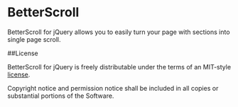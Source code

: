 # BetterScroll

BetterScroll for jQuery allows you to easily turn your page with sections into single page scroll.

##License

BetterScroll for jQuery is freely distributable under the 
terms of an MIT-style [license](https://github.com/devbridge/BetterScroll/blob/master/dist/license.txt).

Copyright notice and permission notice shall be included in all 
copies or substantial portions of the Software.
